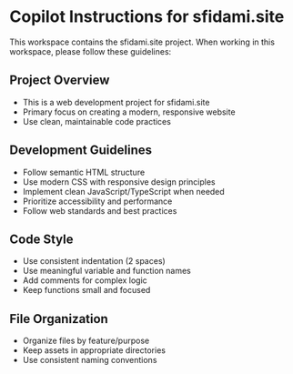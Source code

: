 # Copilot Instructions for sfidami.site

This workspace contains the sfidami.site project. When working in this workspace, please follow these guidelines:

## Project Overview
- This is a web development project for sfidami.site
- Primary focus on creating a modern, responsive website
- Use clean, maintainable code practices

## Development Guidelines
- Follow semantic HTML structure
- Use modern CSS with responsive design principles
- Implement clean JavaScript/TypeScript when needed
- Prioritize accessibility and performance
- Follow web standards and best practices

## Code Style
- Use consistent indentation (2 spaces)
- Use meaningful variable and function names
- Add comments for complex logic
- Keep functions small and focused

## File Organization
- Organize files by feature/purpose
- Keep assets in appropriate directories
- Use consistent naming conventions